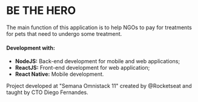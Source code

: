 # BE THE HERO

The main function of this application is to help NGOs to pay for treatments for pets that need to undergo some treatment.

#### Development with:
 - **NodeJS:**  Back-end development  for mobile and web applications;
 - **ReactJS:** Front-end development for web application;
 - **React Native:** Mobile development.

Project developed at "Semana Omnistack 11" created by @Rocketseat and taught by CTO Diego Fernandes.
